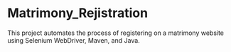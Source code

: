 # Matrimony_Rejistration
This project automates the process of registering on a matrimony website using Selenium WebDriver, Maven, and Java. 
